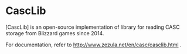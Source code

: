 # CascLib

[CascLib] is an open-source implementation of library for reading CASC storage from Blizzard games since 2014.

For documentation, refer to http://www.zezula.net/en/casc/casclib.html .
